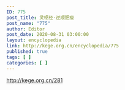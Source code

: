 ```yaml
---
ID: 775
post_title: 灵枢经·逆顺肥瘦
post_name: "775"
author: Editor
post_date: 2020-08-31 03:00:00
layout: encyclopedia
link: http://kege.org.cn/encyclopedia/775
published: true
tags: [ ]
categories: [ ]
---
```

http://kege.org.cn/281